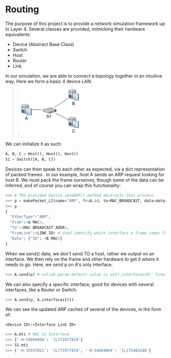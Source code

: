 # Routing

The purpose of this project is to provide a network simulation framework up to Layer 4. Several classes are provided, mimicking their hardware equivalents:
 - Device (Abstract Base Class)
 - Switch
 - Host
 - Router
 - Link

In our simulation, we are able to connect a topology together in an intuitive way. Here we form a basic 4 device LAN:

>. <img src="Images/ExDiagram.png" width="40%">

We can initialize it as such:

```python
A, B, C = Host(), Host(), Host()
S1 = Switch([A, B, C])
```

Devices can then speak to each other as expected, via a dict representation of packed frames . In our example, host A sends an ARP request looking for host B. We must pack the frame ourselves, though some of the data can be inferred, and of course you can wrap this functionality:
```python
>>> # The provided Device.sendARP() method abstracts this process
>>> p = makePacket_L2(name="ARP", fr=A.id, to=MAC_BROADCAST, data=data={"ID":B.id})
>>> p
{
  "EtherType":"ARP",
  "From":<A MAC>,
  "To":<MAC BROADCAST ADDR>,
  "FromLink":<LINK ID> # Used identify which interface a frame comes from, in lieu of an actual hardware port
  "Data": {"ID": <B MAC>}
}
```

When we send() data, we don't send TO a host, rather we output on an interface. We then rely on the frame and other hardware to get it where it needs to go. Here, we send p on A's only interface.

```python
>>> A.send(p) # onlink param default value is self.interfaces[0]. Fine for a host with only one interface
```

We can also specify a specific interface, good for devices with several interfaces, like a Router or Switch:

```python
>>> A.send(p, A.interfaces[0])
```

We can see the updated ARP caches of several of the devices, in the form of:
```
<Device ID>:<Interface Link ID>
```
```python
>>> A.mti # MAC to Interface
>>> {'-H-54669064': '[L]71977819'}
>>> S1.mti
>>> {'-H-35937021': '[L]71977819', '-H-54669064': '[L]75483140'}
```
